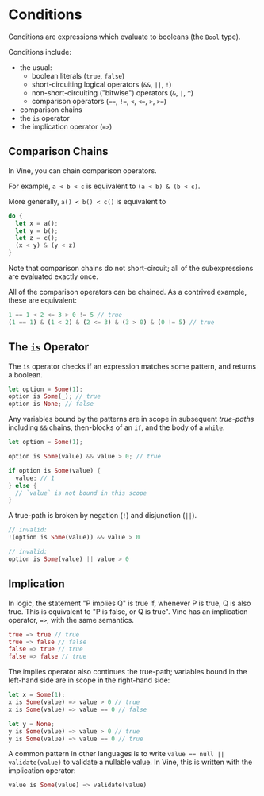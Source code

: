 # Conditions

Conditions are expressions which evaluate to booleans (the `Bool` type).

Conditions include:

- the usual:
  - boolean literals (`true`, `false`)
  - short-circuiting logical operators (`&&`, `||`, `!`)
  - non-short-circuiting ("bitwise") operators (`&`, `|`, `^`)
  - comparison operators (`==`, `!=`, `<`, `<=`, `>`, `>=`)
- comparison chains
- the `is` operator
- the implication operator (`=>`)

## Comparison Chains

In Vine, you can chain comparison operators.

For example, `a < b < c` is equivalent to `(a < b) & (b < c)`.

More generally, `a() < b() < c()` is equivalent to

```rs
do {
  let x = a();
  let y = b();
  let z = c();
  (x < y) & (y < z)
}
```

Note that comparison chains do not short-circuit; all of the subexpressions are
evaluated exactly once.

All of the comparison operators can be chained. As a contrived example, these
are equivalent:

```rs
1 == 1 < 2 <= 3 > 0 != 5 // true
(1 == 1) & (1 < 2) & (2 <= 3) & (3 > 0) & (0 != 5) // true
```

## The `is` Operator

The `is` operator checks if an expression matches some pattern, and returns a
boolean.

```rs
let option = Some(1);
option is Some(_); // true
option is None; // false
```

Any variables bound by the patterns are in scope in subsequent *true-paths*
including `&&` chains, then-blocks of an `if`, and the body of a `while`.

```rs
let option = Some(1);

option is Some(value) && value > 0; // true

if option is Some(value) {
  value; // 1
} else {
  // `value` is not bound in this scope
}
```

A true-path is broken by negation (`!`) and disjunction (`||`).

```rs
// invalid:
!(option is Some(value)) && value > 0

// invalid:
option is Some(value) || value > 0
```

## Implication

In logic, the statement "P implies Q" is true if, whenever P is true, Q is also
true. This is equivalent to "P is false, or Q is true". Vine has an implication
operator, `=>`, with the same semantics.

```rs
true => true // true
true => false // false
false => true // true
false => false // true
```

The implies operator also continues the true-path; variables bound in the
left-hand side are in scope in the right-hand side:

```rs
let x = Some(1);
x is Some(value) => value > 0 // true
x is Some(value) => value == 0 // false

let y = None;
y is Some(value) => value > 0 // true
y is Some(value) => value == 0 // true
```

A common pattern in other languages is to write
`value == null || validate(value)` to validate a nullable value. In Vine, this
is written with the implication operator:

```rs
value is Some(value) => validate(value)
```
